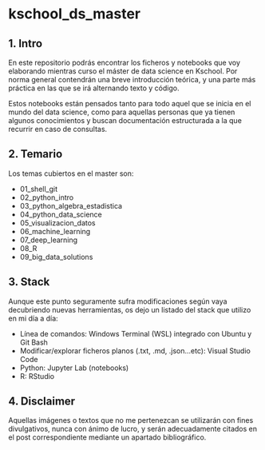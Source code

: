 # kschool_ds_master

## 1. Intro

En este repositorio podrás encontrar los ficheros y notebooks que voy elaborando mientras curso el máster de data science en Kschool. Por norma general contendrán una breve introducción teórica, y una parte más práctica en las que se irá alternando texto y código.

Estos notebooks están pensados tanto para todo aquel que se inicia en el mundo del data science, como para aquellas personas que ya tienen algunos conocimientos y buscan documentación estructurada a la que recurrir en caso de consultas.


## 2. Temario

Los temas cubiertos en el master son:

- 01_shell_git
- 02_python_intro
- 03_python_algebra_estadistica
- 04_python_data_science
- 05_visualizacion_datos
- 06_machine_learning
- 07_deep_learning
- 08_R
- 09_big_data_solutions

## 3. Stack

Aunque este punto seguramente sufra modificaciones según vaya decubriendo nuevas herramientas, os dejo un listado del stack que utilizo en mi día a día:

- Línea de comandos: Windows Terminal (WSL) integrado con Ubuntu y Git Bash
- Modificar/explorar ficheros planos (.txt, .md, .json...etc): Visual Studio Code
- Python: Jupyter Lab (notebooks)
- R: RStudio

## 4. Disclaimer

Aquellas imágenes o textos que no me pertenezcan se utilizarán con fines divulgativos, nunca con ánimo de lucro, y serán adecuadamente citados en el post correspondiente mediante un apartado bibliográfico.
